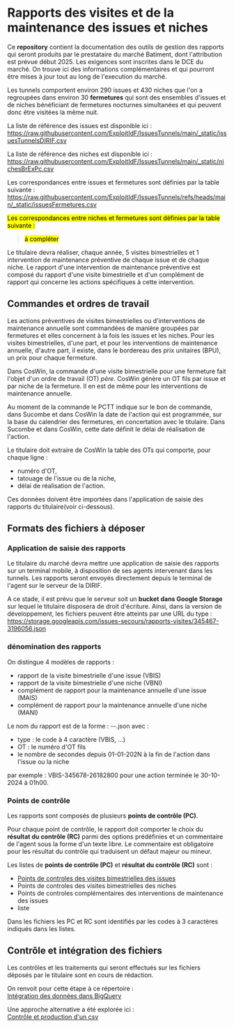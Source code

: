 # Rapports des visites et de la maintenance des issues et niches
Ce **repository** contient la documentation des outils de gestion des rapports qui seront produits par le prestataire du marché Batiment, 
dont l'attribution est prévue début 2025. Les exigences sont inscrites dans le DCE du marché. 
On trouve ici des informations complémentaires et qui pourront être mises à jour tout au long de l'execution du marché.

Les tunnels comportent environ 290 issues et 430 niches que l'on a regroupées dans environ 30 **fermetures** 
qui sont des ensembles d'issues et de niches bénéficiant de fermetures nocturnes simultanées et 
qui peuvent donc être visitées la même nuit.

La liste de référence des issues est disponible ici : 
https://raw.githubusercontent.com/ExploitIdF/IssuesTunnels/main/_static/issuesTunnelsDIRIF.csv

La liste de référence des niches est disponible ici : 
https://raw.githubusercontent.com/ExploitIdF/IssuesTunnels/main/_static/nichesBrExPc.csv

Les correspondances entre issues et fermetures sont définies par la table suivante :
https://raw.githubusercontent.com/ExploitIdF/IssuesTunnels/refs/heads/main/_static/issuesFermetures.csv

<mark>Les correspondances entre niches et fermetures sont définies par la table suivante :</mark>
> <mark>à compléter</mark>

Le titulaire devra réaliser, chaque année, 5 visites bimestrielles et 1 intervention de maintenance préventive de chaque issue et de chaque niche.
Le rapport d'une intervention de maintenance préventive est composé du rapport d'une visite bimestrielle et 
d'un complément de rapport qui concerne les actions spécifiques à cette intervention.

## Commandes et ordres de travail
Les actions préventives de visites bimestrielles ou d'interventions de maintenance annuelle sont commandées de manière groupées par fermetures 
et elles concernent à la fois les issues et les niches. Pour les visites bimestrielles, d'une part, et pour les interventions de maintenance annuelle, d'autre part,
il existe, dans le bordereau des prix unitaires (BPU), un prix pour chaque fermeture.

Dans CosWin, la commande d'une visite bimestrielle pour une fermeture fait l'objet d'un ordre de travail (OT) *père*. 
CosWin génère un OT fils par issue et par niche de la fermeture. 
Il en est de même pour les interventions de maintenance annuelle.

Au moment de la commande le PCTT indique sur le bon de commande, dans Sucombe et dans CosWin la date de l'action 
qui est programmée, sur la base du calendrier des fermetures, en concertation avec le titulaire. Dans Sucombe et dans CosWin, cette date définit le délai de réalisation de l'action.

Le titulaire doit extraire de CosWin la table des OTs qui comporte, pour chaque ligne : 

* numéro d'OT,
* tatouage de l'issue ou de la niche,
* délai de réalisation de l'action.

Ces données doivent être importées dans l'application de saisie des rapports du titulaire(voir ci-dessous).

## Formats des fichiers à déposer
### Application de saisie des rapports
Le titulaire du marché devra mettre une application de saisie des rapports sur un terminal mobile, à disposition de ses agents intervenant dans les tunnels.
Les rapports seront envoyés directement depuis le terminal de l'agent sur le serveur de la DIRIF.

A ce stade, il est prévu que le serveur soit un **bucket dans Google Storage** sur lequel le titulaire disposera de droit d'écriture.
Ainsi, dans la version de développement, les fichiers peuvent être atteints par une URL du type : 
https://storage.googleapis.com/issues-secours/rapports-visites/345467-3196056.json

### dénomination des rapports
On distingue 4 modèles de rapports :

* rapport de la visite bimestrielle d'une issue (VBIS)
* rapport de la visite bimestrielle d'une niche (VBNI)
* complément de rapport pour la maintenance annuelle d'une issue (MAIS)
* complément de rapport pour la maintenance annuelle d'une niche (MANI)

Le nom du rapport est de la forme : <type>-<OT>-<timestamp>.json avec :

* type : le code à 4 caractère (VBIS, ...)
* OT : le numéro d'OT fils
* le nombre de secondes depuis 01-01-202N à la fin de l'action dans l'issue ou la niche

par exemple : VBIS-345678-26182800 pour une action terminée le 30-10-2024 à 01h00.

### Points de contrôle
Les rapports sont composés de plusieurs **points de contrôle (PC)**.

Pour chaque point de contrôle, le rapport doit comporter le choix du **résultat du contrôle (RC)** parmi des options prédéfinies et 
un commentaire de l'agent sous la forme d'un texte libre. Le commentaire est obligatoire pour les résultat du contrôle qui traduisent
un défaut majeur ou mineur.

Les listes de **points de contrôle (PC)** et  **résultat du contrôle (RC)** sont :

* [Points de controles des visites bimestrielles des issues](https://raw.githubusercontent.com/ExploitIdF/TraitementRapportsVisitesBimestrielles/refs/heads/master/controleVB_IS.csv)
* Points de controles des visites bimestrielles des niches
* Points de controles complémentaires des interventions de maintenance des issues
* liste

Dans les fichiers les PC et RC sont identifiés par les codes à 3 caractères indiqués dans les listes.

## Contrôle et intégration des fichiers
Les contrôles et les traitements qui seront effectués sur les fichiers déposés par le titulaire sont en cours de rédaction.

On renvoit pour cette étape à ce répertoire :  
[Intégration des données dans BigQuery](https://github.com/ExploitIdF/TraitementRapportsVisitesBimestrielles/tree/master/importeBQ)

Une approche alternative a été explorée ici :  
[Contrôle et production d'un csv](https://github.com/ExploitIdF/TraitementRapportsVisitesBimestrielles/tree/master/logDepot)









